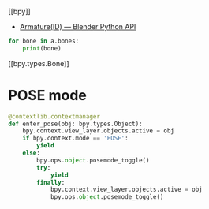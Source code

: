 [[bpy]]

- [Armature(ID) — Blender Python API](https://docs.blender.org/api/current/bpy.types.Armature.html#bpy.types.Armature)

```python
for bone in a.bones:
	print(bone)
```
[[bpy.types.Bone]]

# POSE mode

```python
@contextlib.contextmanager
def enter_pose(obj: bpy.types.Object):
    bpy.context.view_layer.objects.active = obj
    if bpy.context.mode == 'POSE':
        yield
    else:
        bpy.ops.object.posemode_toggle()
        try:
            yield
        finally:
            bpy.context.view_layer.objects.active = obj
            bpy.ops.object.posemode_toggle()        
                
```
